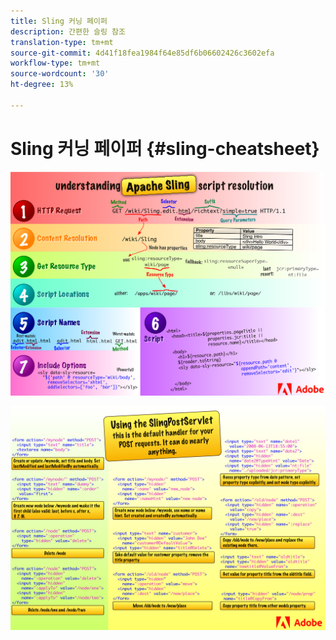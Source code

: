 ```yaml
---
title: Sling 커닝 페이퍼
description: 간편한 슬링 참조
translation-type: tm+mt
source-git-commit: 4d41f18fea1984f64e85df6b06602426c3602efa
workflow-type: tm+mt
source-wordcount: '30'
ht-degree: 13%

---
```



# Sling 커닝 페이퍼 {#sling-cheatsheet}

![Apache Sling 스크립트 해상도 이해.](assets/sling-cheatsheet-01.png)

![SlingPostServlet 사용 - POST 요청에 대한 기본 처리기입니다.거의 모든 것을 할 수 있습니다.](assets/sling-cheatsheet-02.png)
